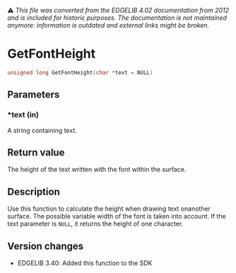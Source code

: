 :warning: _This file was converted from the EDGELIB 4.02 documentation from 2012 and is included for historic purposes. The documentation is not maintained anymore: information is outdated and external links might be broken._

# GetFontHeight


```c++
unsigned long GetFontHeight(char *text = NULL)
```

## Parameters
### *text (in)
A string containing text.

## Return value
The height of the text written with the font within the surface.

## Description
Use this function to calculate the height when drawing text onanother surface. The possible variable width of the font is taken into account. If the text parameter is `NULL`, it returns the height of one character.

## Version changes
- EDGELIB 3.40: Added this function to the SDK

